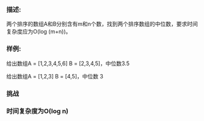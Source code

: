 <h3>描述:</h3>
两个排序的数组A和B分别含有m和n个数，找到两个排序数组的中位数，要求时间复杂度应为O(log (m+n))。


<h3>样例:</h3>
给出数组A = [1,2,3,4,5,6] B = [2,3,4,5]，中位数3.5

给出数组A = [1,2,3] B = [4,5]，中位数 3

<h3>挑战<h3>
时间复杂度为O(log n)